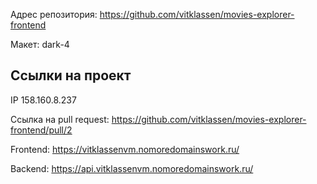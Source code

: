 Адрес репозитория: https://github.com/vitklassen/movies-explorer-frontend

Макет: dark-4

## Ссылки на проект

IP 158.160.8.237

Ссылка на pull request: https://github.com/vitklassen/movies-explorer-frontend/pull/2

Frontend: https://vitklassenvm.nomoredomainswork.ru/

Backend: https://api.vitklassenvm.nomoredomainswork.ru/
